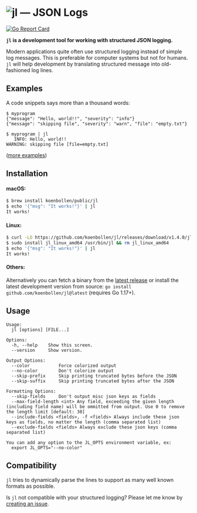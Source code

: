 # ![jl — JSON Logs](.github/logo.png)

[![Go Report Card](https://goreportcard.com/badge/github.com/koenbollen/jl)](https://goreportcard.com/report/github.com/koenbollen/jl)

**`jl` is a development tool for working with structured JSON logging.**

Modern applications quite often use structured logging instead of simple log
messages. This is preferable for computer systems but not for humans. `jl` will
help development by translating structured message into old-fashioned log lines.

## Examples

A code snippets says more than a thousand words:

    $ myprogram
    {"message": "Hello, world!!", "severity": "info"}
    {"message": "skipping file", "severity": "warn", "file": "empty.txt"}

    $ myprogram | jl
       INFO: Hello, world!!
    WARNING: skipping file [file=empty.txt]

([more examples](https://github.com/koenbollen/jl/tree/master/examples))

## Installation

#### macOS:

```bash
$ brew install koenbollen/public/jl
$ echo '{"msg": "It works!"}' | jl
It works!
```

#### Linux:

```bash
$ curl -LO https://github.com/koenbollen/jl/releases/download/v1.4.0/jl_linux_amd64
$ sudo install jl_linux_amd64 /usr/bin/jl && rm jl_linux_amd64
$ echo '{"msg": "It works!"}' | jl
It works!
```

#### Others:

Alternatively you can fetch a binary from the
[latest release](https://github.com/koenbollen/jl/releases) or install the
latest development version from source: `go install github.com/koenbollen/jl@latest` (requires Go 1.17+).

## Usage

```
Usage:
  jl [options] [FILE...]

Options:
  -h, --help    Show this screen.
  --version     Show version.

Output Options:
  --color           Force colorized output
  --no-color        Don't colorize output
  --skip-prefix     Skip printing truncated bytes before the JSON
  --skip-suffix     Skip printing truncated bytes after the JSON

Formatting Options:
  --skip-fields     Don't output misc json keys as fields
  --max-field-length <int> Any field, exceeding the given length (including field name) will be ommitted from output. Use 0 to remove the length limit [default: 30]
  --include-fields <fields>, -f <fields> Always include these json keys as fields, no matter the length (comma separated list)
  --exclude-fields <fields> Always exclude these json keys (comma separated list)

You can add any option to the JL_OPTS environment variable, ex:
  export JL_OPTS="--no-color"
```

## Compatibility

`jl` tries to dynamically parse the lines to support as many well
known formats as possible.

Is `jl` not compatible with your structured logging? Please let me
know by [creating an issue](https://github.com/koenbollen/jl/issues/new).
